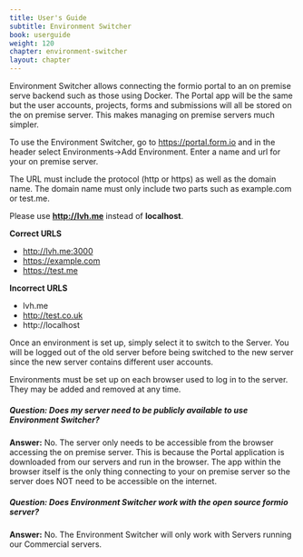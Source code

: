 ```yaml
---
title: User's Guide
subtitle: Environment Switcher
book: userguide
weight: 120
chapter: environment-switcher
layout: chapter
---
```

Environment Switcher allows connecting the formio portal to an on premise serve backend such as those using Docker. The Portal app will be the same but the user accounts, projects, forms and submissions will all be stored on the on premise server. This makes managing on premise servers much simpler.

To use the Environment Switcher, go to https://portal.form.io and in the header select Environments->Add Environment. Enter a name and url for your on premise server.

The URL must include the protocol (http or https) as well as the domain name. The domain name must only include two parts such as example.com or test.me.

Please use **http://lvh.me** instead of **localhost**.

**Correct URLS**

 * http://lvh.me:3000
 * https://example.com
 * https://test.me

 **Incorrect URLS**

  * lvh.me
  * http://test.co.uk
  * http://localhost

Once an environment is set up, simply select it to switch to the Server. You will be logged out of the old server before being switched to the new server since the new server contains different user accounts.

Environments must be set up on each browser used to log in to the server. They may be added and removed at any time.

##### Question: Does my server need to be publicly available to use Environment Switcher?

**Answer:**
No. The server only needs to be accessible from the browser accessing the on premise server. This is because the Portal application is downloaded from our servers and run in the browser. The app within the browser itself is the only thing connecting to your on premise server so the server does NOT need to be accessible on the internet.

##### Question: Does Environment Switcher work with the open source formio server?

**Answer:**
No. The Environment Switcher will only work with Servers running our Commercial servers.
